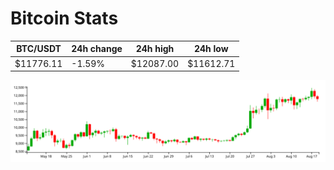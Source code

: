 # Bitcoin Stats

BTC/USDT|24h change|24h high|24h low|
|---|---|---|---|
|$11776.11|-1.59%|$12087.00|$11612.71|

<img src="./chart.svg">
